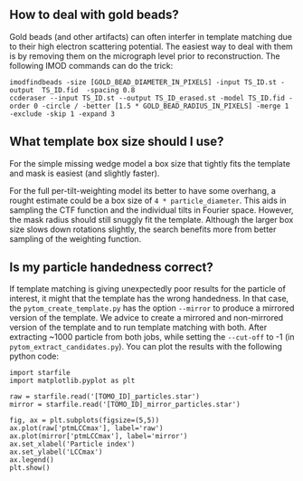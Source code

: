 ## How to deal with gold beads?

Gold beads (and other artifacts) can often interfer in template matching due to their high electron scattering potential. The easiest way to deal with them is by removing them on the micrograph level prior to reconstruction. The following IMOD commands can do the trick:

```
imodfindbeads -size [GOLD_BEAD_DIAMETER_IN_PIXELS] -input TS_ID.st -output  TS_ID.fid  -spacing 0.8
ccderaser --input TS_ID.st --output TS_ID_erased.st -model TS_ID.fid -order 0 -circle / -better [1.5 * GOLD_BEAD_RADIUS_IN_PIXELS] -merge 1 -exclude -skip 1 -expand 3
```

## What template box size should I use?

For the simple missing wedge model a box size that tightly fits the template and mask is easiest (and slightly faster).

For the full per-tilt-weighting model its better to have some overhang, a rought estimate could be a box size of `4 * particle_diameter`. This aids in sampling the CTF function and the individual tilts in Fourier space. However, the mask radius should still snuggly fit the template. Although the larger box size slows down rotations slightly, the search benefits more from better sampling of the weighting function.

## Is my particle handedness correct?

If template matching is giving unexpectedly poor results for the particle of interest, it might that the template has the wrong handedness. In that case, the `pytom_create_template.py` has the option `--mirror` to produce a mirrored version of the template. We advice to create a mirrored and non-mirrored version of the template and to run template matching with both. After extracting ~1000 particle from both jobs, while setting the `--cut-off` to -1 (in `pytom_extract_candidates.py`). You can plot the results with the following python code:

```
import starfile
import matplotlib.pyplot as plt

raw = starfile.read('[TOMO_ID]_particles.star')
mirror = starfile.read('[TOMO_ID]_mirror_particles.star')

fig, ax = plt.subplots(figsize=(5,5))
ax.plot(raw['ptmLCCmax'], label='raw')
ax.plot(mirror['ptmLCCmax'], label='mirror')
ax.set_xlabel('Particle index')
ax.set_ylabel('LCCmax')
ax.legend()
plt.show()
```